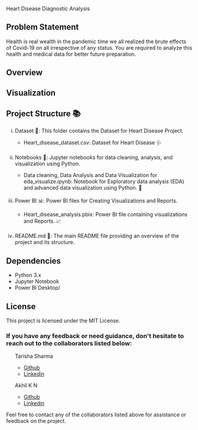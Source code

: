 Heart Disease Diagnostic Analysis
<h2>Problem Statement</h2>
Health is real wealth in the pandemic time we all realized the brute effects of Covid-19 on all irrespective of any status. You are required to analyze this health and medical data for better future preparation.

<h2>Overview</h2>



<h2>Visualization</h2>




<h2>Project Structure 📚</h2>
<ol type="i">
      <li>Dataset 📑: This folder contains the Dataset for Heart Disease Project.</li>
        <ul>
            <li>Heart_disease_dataset.csv: Dataset for Heart Disease 🩺</li>
        </ul>
      <br>  
     <li>Notebooks 📝: Jupyter notebooks for data cleaning, analysis, and visualization using Python.</li>
        <ul>
            <li>Data cleaning, Data Analysis and Data Visualization for eda_visualize.ipynb: Notebook for Exploratory data analysis (EDA) and advanced data visualization using                 Python. 🧹</li>
        </ul>
        <br>    
    <li>Power BI 📊: Power BI files for Creating Visualizations and Reports.</li>
        <ul>
            <li>Heart_disease_analysis.pbix: Power BI file containing visualizations and Reports. 📈</li>
        </ul>
        <br>    
    <li>README.md 🧾: The main README file providing an overview of the project and its structure.</li>
</ol>

<h2>Dependencies</h2>
<ul>
  <li>Python 3.x</li>
  <li>Jupyter Notebook</li>
  <li>Power BI Desktop/</li>
</ul>

<h2>License</h2>
This project is licensed under the MIT License.

<h3>If you have any feedback or need guidance, don't hesitate to reach out to the collaborators listed below:</h3>

<ul>Tarisha Sharma
  <ul>
    <li><a href='https://github.com/Tarishasharmaa10'>Github</a></li>
    <li><a href='https://www.linkedin.com/in/tarisha-sharma10/'>Linkedin</a></li>
  </ul>
</ul>
<ul>Akhil K N
  <ul>
    <li><a href='https://github.com/akhilkn27'>Github</a></li>
    <li><a href='https://www.linkedin.com/in/akhilkn'>Linkedin</a></li>
  </ul>
</ul>
<p>Feel free to contact any of the collaborators listed above for assistance or feedback on the project.</p>
